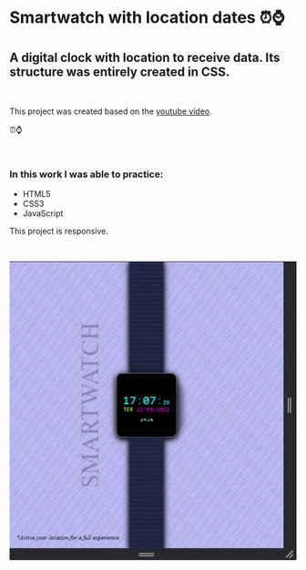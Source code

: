 # Smartwatch with location dates ⏰⌚

## A digital clock with location to receive data. Its structure was entirely created in CSS.

<br>

This project was created based on the <a href="https://www.youtube.com/watch?v=WOxS0uiVyMg&t=448s">youtube video</a>.

⏰⌚

<br>

### In this work I was able to practice:

* HTML5
* CSS3
* JavaScript

This project is responsive.

<br>

![Smartwatch](images/readme.gif)